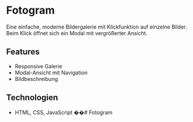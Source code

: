 # Fotogram

Eine einfache, moderne Bildergalerie mit Klickfunktion auf einzelne Bilder. Beim Klick öffnet sich ein Modal mit vergrößerter Ansicht.

## Features
- Responsive Galerie
- Modal-Ansicht mit Navigation
- Bildbeschreibung

## Technologien
- HTML, CSS, JavaScript
��#   F o t o g r a m 
 
 
